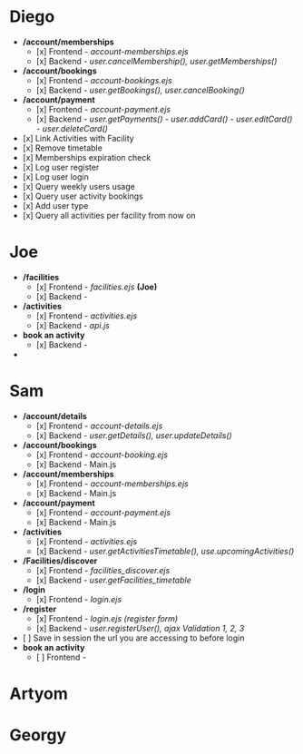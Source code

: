 <h1> Diego </h1>
<ul>
<!-- -->
<li><b>/account/memberships</b>
<ul>
<li>
[x] Frontend - <i>account-memberships.ejs</i>
</li>
<li>
[x] Backend - <i>user.cancelMembership(), user.getMemberships()</i>
</li>
</ul>
</li>

<!-- -->
<li><b>/account/bookings</b>
<ul>
<li>
[x] Frontend - <i>account-bookings.ejs</i>
</li>
<li>
[x] Backend - <i>user.getBookings(), user.cancelBooking()</i>
</li>
</ul>
</li>
</

<!-- -->
<li><b>/account/payment</b>
<ul>
<li>
[x] Frontend - <i>account-payment.ejs</i>
</li>
<li>
[x] Backend - <i>user.getPayments() - user.addCard() - user.editCard() - user.deleteCard()</i>
</li>
</ul>
</li>

<li>
[x] Link Activities with Facility
</li>

<li>
[x] Remove timetable 
</li>

<li>
[x] Memberships expiration check
</li>

<li>
[x] Log user register
</li>

<li>
[x] Log user login
</li>

<li>
[x] Query weekly users usage
</li>

<li>
[x] Query user activity bookings
</li>

<li>
[x] Add user type
</li>

<li>
[x] Query all activities per facility from now on
</li>


</ul>

<h1> Joe </h1>
<ul>
<!-- -->
<li><b>/facilities</b>
<ul>
<li>
[x] Frontend - <i>facilities.ejs</i> <b>(Joe)</b>
</li>
<li>
[x] Backend - <i></i>
</li>

</ul>

<!-- -->
<li><b>/activities</b>
<ul>
<li>
[x] Frontend - <i>activities.ejs</i>
</li>
<li>
[x] Backend - <i>api.js</i>
</li>
</ul>


<!-- -->
<li><b>book an activity</b>
<ul>
<li>
[x] Backend - <i></i>
</li>
</ul>
</li>

<li>
</li>

</ul>


<h1> Sam </h1>
<ul>
<!-- -->
<li><b>/account/details</b>
<ul>
<li>
[x] Frontend - <i>account-details.ejs</i>
</li>
<li>
[x] Backend - <i>user.getDetails(), user.updateDetails()</i>
</li>
</ul>
</li>

<li><b>/account/bookings</b>
<ul>
<li>
[x] Frontend - <i>account-booking.ejs</i>
</li>
<li>
[x] Backend - Main.js</i>
</li>
</ul>
</li>

<li><b>/account/memberships</b>
<ul>
<li>
[x] Frontend - <i>account-memberships.ejs</i>
</li>
<li>
[x] Backend - Main.js</i>
</li>
</ul>
</li>

<li><b>/account/payment</b>
<ul>
<li>
[x] Frontend - <i>account-payment.ejs</i>
</li>
<li>
[x] Backend - Main.js</i>
</li>
</ul>
</li>

<li><b>/activities</b>
<ul>
<li>
[x] Frontend - <i>activities.ejs</i>
</li>
<li>
[x] Backend - <i>user.getActivitiesTimetable(), use.upcomingActivities()</i>
</li>
</ul>
</li>


<li><b>/Facilities/discover</b>
<ul>
<li>
[x] Frontend - <i>facilities_discover.ejs</i>
</li>
<li>
[x] Backend - <i>user.getFacilities_timetable</i>
</li>
</ul>
</li>

<li><b>/login</b>
<ul>
<li>
[x] Frontend - <i>login.ejs</i>
</li>
</ul>
</li>


<li><b>/register</b>
<ul>
<li>
[x] Frontend - <i>login.ejs (register form)</i>
</li>
<li>
[x] Backend - <i>user.registerUser(), ajax Validation 1, 2, 3</i>
</li>
</ul>
</li>

<li>
[ ] Save in session the url  you are accessing to before login
</li>

<!-- -->
<li><b>book an activity</b>
<ul>
<li>
[ ] Frontend - <i></i>
</li>
</ul>
</li>

</ul>


<h1> Artyom </h1>


<h1> Georgy </h1>




